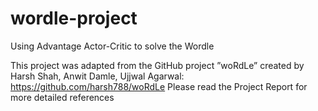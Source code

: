 # wordle-project
Using Advantage Actor-Critic to solve the Wordle



This project was adapted from the GitHub project ”woRdLe” created by Harsh Shah, Anwit Damle, Ujjwal Agarwal:
https://github.com/harsh788/woRdLe
Please read the Project Report for more detailed references
